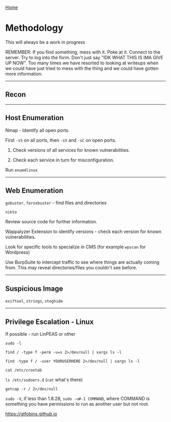 [Home](./index.md)

# Methodology

This will always be a work in progress

REMEMBER: If you find something, mess with it.  Poke at it.  Connect to the server.  Try to log into the form.  Don't just say "IDK WHAT THIS IS IMA GIVE UP NOW".  Too many times we have resorted to looking at writeups when we could have just tried to mess with the thing and we could have gotten more information.

---
## Recon

---
## Host Enumeration

Nmap - Identify all open ports.

First `-sS` on all ports, then `-sV` and `-sC` on open ports.

1. Check versions of all services for known vulnerabilities.

2. Check each service in turn for misconfiguration.

Run `enum4linux`

---
## Web Enumeration

`gobuster`, `feroxbuster` - find files and directories

`nikto`

Review source code for further information.

Wappalyzer Extension to identify versions - check each version for known vulnerabilities.

Look for specific tools to specialize in CMS (for example `wpscan` for Wordpress)

Use BurpSuite to intercept traffic to see where things are actually coming from.  This may reveal directories/files you couldn't see before.

---
## Suspicious Image

`exiftool`, `strings`, `steghide`

---
## Privilege Escalation - Linux

If possible - run LinPEAS or other

`sudo -l`

`find / -type f -perm -u=s 2>/dev/null | xargs ls -l`

`find -type f / -user YOURUSERHERE 2>/dev/null | xargs ls -l`

`cat /etc/crontab`

`ls /etc/sudoers.d`
(`cat` what's there)

`getcap -r / 2>/dev/null`

`sudo -V`, if less than 1.8.28, `sudo -u#-1 COMMAND`, where COMMAND is something you have permissions to run as another user but not root.

https://gtfobins.github.io

